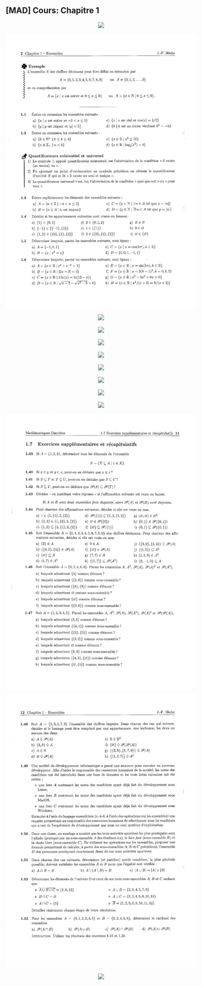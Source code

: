 ## [MAD] Cours: Chapitre 1

<p align="center"><img src="https://raw.githubusercontent.com/gottburgm/Share/master/PGITF/Images/MAD_SEM1_CH1-0.jpg" /></p>


<p align="center"><img src="https://raw.githubusercontent.com/gottburgm/Share/master/PGITF/Images/MAD_SEM1_CH1-1.jpg" /></p>


<p align="center"><img src="https://raw.githubusercontent.com/gottburgm/Share/master/PGITF/Images/MAD_SEM1_CH1-2.jpg" /></p>


<p align="center"><img src="https://raw.githubusercontent.com/gottburgm/Share/master/PGITF/Images/MAD_SEM1_CH1-3.jpg" /></p>


<p align="center"><img src="https://raw.githubusercontent.com/gottburgm/Share/master/PGITF/Images/MAD_SEM1_CH1-4.jpg" /></p>


<p align="center"><img src="https://raw.githubusercontent.com/gottburgm/Share/master/PGITF/Images/MAD_SEM1_CH1-5.jpg" /></p>


<p align="center"><img src="https://raw.githubusercontent.com/gottburgm/Share/master/PGITF/Images/MAD_SEM1_CH1-6.jpg" /></p>


<p align="center"><img src="https://raw.githubusercontent.com/gottburgm/Share/master/PGITF/Images/MAD_SEM1_CH1-7.jpg" /></p>


<p align="center"><img src="https://raw.githubusercontent.com/gottburgm/Share/master/PGITF/Images/MAD_SEM1_CH1-8.jpg" /></p>


<p align="center"><img src="https://raw.githubusercontent.com/gottburgm/Share/master/PGITF/Images/MAD_SEM1_CH1-9.jpg" /></p>


<p align="center"><img src="https://raw.githubusercontent.com/gottburgm/Share/master/PGITF/Images/MAD_SEM1_CH1-10.jpg" /></p>


<p align="center"><img src="https://raw.githubusercontent.com/gottburgm/Share/master/PGITF/Images/MAD_SEM1_CH1-11.jpg" /></p>


<p align="center"><img src="https://raw.githubusercontent.com/gottburgm/Share/master/PGITF/Images/MAD_SEM1_CH1-12.jpg" /></p>